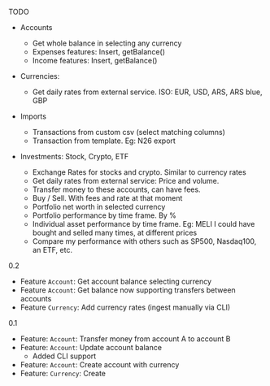 
TODO
  - Accounts
    - Get whole balance in selecting any currency
    - Expenses features: Insert, getBalance()
    - Income features: Insert, getBalance()

  - Currencies:
    - Get daily rates from external service. ISO: EUR, USD, ARS, ARS blue, GBP

  - Imports
    - Transactions from custom csv (select matching columns)
    - Transaction from template. Eg: N26 export

  - Investments: Stock, Crypto, ETF
    - Exchange Rates for stocks and crypto. Similar to currency rates
    - Get daily rates from external service: Price and volume.
    - Transfer money to these accounts, can have fees.
    - Buy / Sell. With fees and rate at that moment
    - Portfolio net worth in selected currency
    - Portfolio performance by time frame. By %
    - Individual asset performance by time frame. 
      Eg: MELI I could have bought and selled many times, at different prices
    - Compare my performance with others such as SP500, Nasdaq100, an ETF, etc.


0.2
  - Feature `Account`: Get account balance selecting currency
  - Feature `Account`: Get balance now supporting transfers between accounts
  - Feature `Currency`: Add currency rates (ingest manually via CLI)

0.1
  - Feature: `Account`: Transfer money from account A to account B
  - Feature: `Account`: Update account balance
    - Added CLI support
  - Feature: `Account`: Create account with currency
  - Feature: `Currency`: Create
